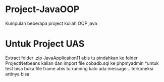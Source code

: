 # Project-JavaOOP
Kumpulan beberapa project kuliah OOP java

# Untuk Project UAS
Extract folder .zip JavaApplication11 abis tu pindahkan ke folder ProjectNetbeans kalian dan import file cobadb.sql ke phpmyadmin
*untuk test bisa buka file frame abis tu running kalo ada message ...terkoneksi artinya bisa
